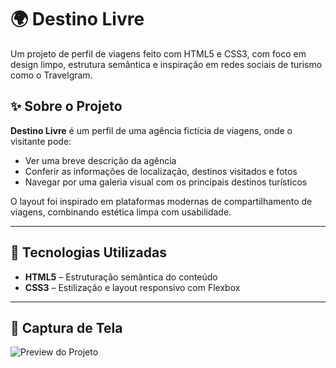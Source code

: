 # 🌍 Destino Livre

Um projeto de perfil de viagens feito com HTML5 e CSS3, com foco em design limpo, estrutura semântica e inspiração em redes sociais de turismo como o Travelgram.

## ✨ Sobre o Projeto

**Destino Livre** é um perfil de uma agência fictícia de viagens, onde o visitante pode:

- Ver uma breve descrição da agência
- Conferir as informações de localização, destinos visitados e fotos
- Navegar por uma galeria visual com os principais destinos turísticos

O layout foi inspirado em plataformas modernas de compartilhamento de viagens, combinando estética limpa com usabilidade.

---

## 🧪 Tecnologias Utilizadas

- **HTML5** – Estruturação semântica do conteúdo
- **CSS3** – Estilização e layout responsivo com Flexbox

---

## 📸 Captura de Tela
![Preview do Projeto](./img/preview.png)

